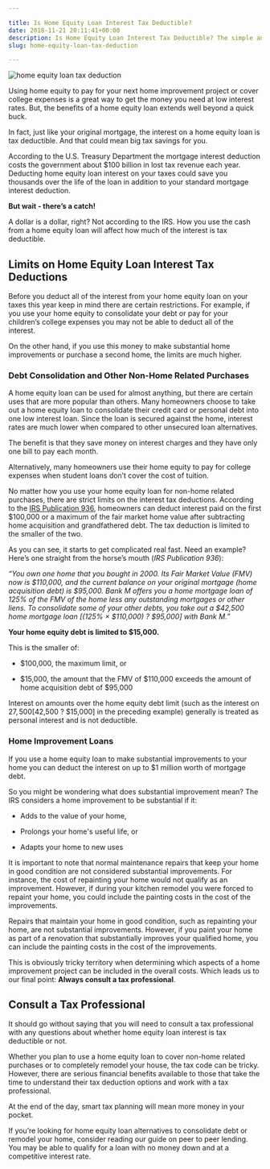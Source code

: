 ```yaml
---

title: Is Home Equity Loan Interest Tax Deductible?
date: 2018-11-21 20:11:41+00:00
description: Is Home Equity Loan Interest Tax Deductible? The simple answer is yes, but it's not that easy. Click here to see what the IRS doesn't want you to know.
slug: home-equity-loan-tax-deduction

---
```


![home equity loan tax deduction](https://www.doorwaysmagazine.com/wp-content/uploads/home_equity_loan_tax_deduction.jpg)

Using home equity to pay for your next home improvement project or cover college expenses is a great way to get the money you need at low interest rates. But, the benefits of a home equity loan extends well beyond a quick buck. 

In fact, just like your original mortgage, the interest on a home equity loan is tax deductible. And that could mean big tax savings for you. 

According to the U.S. Treasury Department the mortgage interest deduction costs the government about $100 billion in lost tax revenue each year. Deducting home equity loan interest on your taxes could save you thousands over the life of the loan in addition to your standard mortgage interest deduction.

**But wait - there’s a catch!**

A dollar is a dollar, right? Not according to the IRS. How you use the cash from a home equity loan will affect how much of the interest is tax deductible.



## Limits on Home Equity Loan Interest Tax Deductions



Before you deduct all of the interest from your home equity loan on your taxes this year keep in mind there are certain restrictions. For example, if you use your home equity to consolidate your debt or pay for your children’s college expenses you may not be able to deduct all of the interest.

On the other hand, if you use this money to make substantial home improvements or purchase a second home, the limits are much higher.



### Debt Consolidation and Other Non-Home Related Purchases



A home equity loan can be used for almost anything, but there are certain uses that are more popular than others. Many homeowners choose to take out a home equity loan to consolidate their credit card or personal debt into one low interest loan. Since the loan is secured against the home, interest rates are much lower when compared to other unsecured loan alternatives. 

The benefit is that they save money on interest charges and they have only one bill to pay each month. 

Alternatively, many homeowners use their home equity to pay for college expenses when student loans don’t cover the cost of tuition. 

No matter how you use your home equity loan for non-home related purchases, there are strict limits on the interest tax deductions. According to the [IRS Publication 936](http://www.irs.gov/publications/p936/index.html), homeowners can deduct interest paid on the first $100,000 or a maximum of the fair market home value after subtracting home acquisition and grandfathered debt. The tax deduction is limited to the smaller of the two.

As you can see, it starts to get complicated real fast. Need an example? Here’s one straight from the horse’s mouth (_IRS Publication 936_):

_“You own one home that you bought in 2000. Its Fair Market Value (FMV) now is $110,000, and the current balance on your original mortgage (home acquisition debt) is $95,000. Bank M offers you a home mortgage loan of 125% of the FMV of the home less any outstanding mortgages or other liens. To consolidate some of your other debts, you take out a $42,500 home mortgage loan [(125% × $110,000) ? $95,000] with Bank M.”_

**Your home equity debt is limited to $15,000.**

This is the smaller of:




  * $100,000, the maximum limit, or


  * $15,000, the amount that the FMV of $110,000 exceeds the amount of home acquisition debt of $95,000



Interest on amounts over the home equity debt limit (such as the interest on $27,500 [$42,500 ? $15,000] in the preceding example) generally is treated as personal interest and is not deductible.



### Home Improvement Loans



If you use a home equity loan to make substantial improvements to your home you can deduct the interest on up to $1 million worth of mortgage debt. 

So you might be wondering what does substantial improvement mean? The IRS considers a home improvement to be substantial if it:




  * Adds to the value of your home,


  * Prolongs your home's useful life, or


  * Adapts your home to new uses



It is important to note that normal maintenance repairs that keep your home in good condition are not considered substantial improvements. For instance, the cost of repainting your home would not qualify as an improvement. However, if during your kitchen remodel you were forced to repaint your home, you could include the painting costs in the cost of the improvements.

Repairs that maintain your home in good condition, such as repainting your home, are not substantial improvements. However, if you paint your home as part of a renovation that substantially improves your qualified home, you can include the painting costs in the cost of the improvements.

This is obviously tricky territory when determining which aspects of a home improvement project can be included in the overall costs. Which leads us to our final point: **Always consult a tax professional**.



## Consult a Tax Professional



It should go without saying that you will need to consult a tax professional with any questions about whether home equity loan interest is tax deductible or not. 

Whether you plan to use a home equity loan to cover non-home related purchases or to completely remodel your house, the tax code can be tricky. However, there are serious financial benefits available to those that take the time to understand their tax deduction options and work with a tax professional. 

At the end of the day, smart tax planning will mean more money in your pocket.

If you’re looking for home equity loan alternatives to consolidate debt or remodel your home, consider reading our guide on peer to peer lending. You may be able to qualify for a loan with no money down and at a competitive interest rate.
